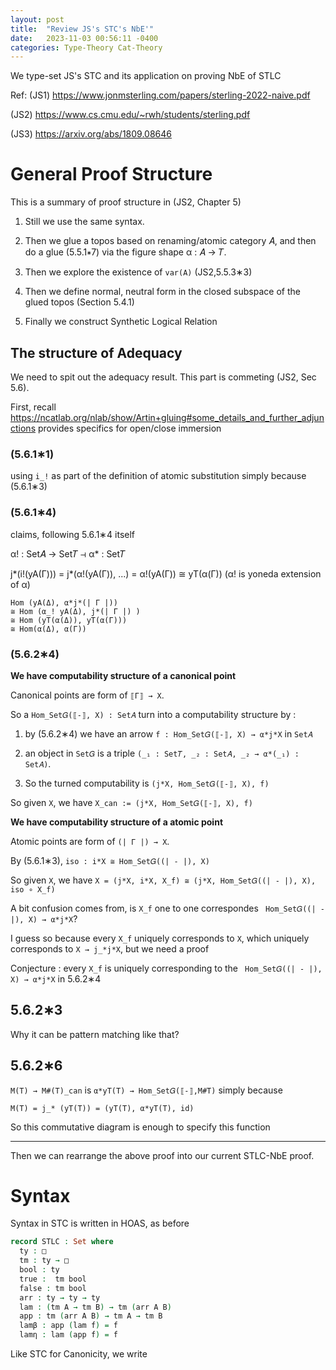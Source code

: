 ```yaml
---
layout: post
title:  "Review JS's STC's NbE'"
date:   2023-11-03 00:56:11 -0400
categories: Type-Theory Cat-Theory
---
```


We type-set JS's STC and its application on proving NbE of STLC

Ref:
(JS1) https://www.jonmsterling.com/papers/sterling-2022-naive.pdf

(JS2) https://www.cs.cmu.edu/~rwh/students/sterling.pdf

(JS3) https://arxiv.org/abs/1809.08646



# General Proof Structure

This is a summary of proof structure in (JS2, Chapter 5)

1. Still we use the same syntax.

2. Then we glue a topos based on renaming/atomic category 𝐴, and then do a glue (5.5.1∗7) via the figure shape α : 𝐴 → 𝑇.


3. Then we explore the existence of `var(A)` (JS2,5.5.3∗3)

4. Then we define normal, neutral form in the closed subspace of the glued topos (Section 5.4.1)

5. Finally we construct Synthetic Logical Relation 

## The structure of Adequacy 

We need to spit out the adequacy result. This part is commeting (JS2, Sec 5.6).


First, recall https://ncatlab.org/nlab/show/Artin+gluing#some_details_and_further_adjunctions 
provides specifics for open/close immersion

### (5.6.1∗1) 
using `i_!` as part of the definition of atomic substitution simply because (5.6.1∗3) 

### (5.6.1∗4) 

claims, following 5.6.1∗4 itself

α! : Set𝐴 → Set𝑇 ⊣ α* : Set𝑇 

j*(i!(yA(Γ))) = j*(α!(yA(Γ)), ...) = α!(yA(Γ)) ≅ yT(α(Γ)) (α! is yoneda extension of α)

```
Hom (yA(Δ), α*j*(| Γ |))
≅ Hom (α_! yA(Δ), j*(| Γ |) )
≅ Hom (yT(α(Δ)), yT(α(Γ)))
≅ Hom(α(Δ), α(Γ))
```

### (5.6.2∗4) 

**We have computability structure of a canonical point**

Canonical points are form of `⟦Γ⟧ → X`.


So a `Hom_Set𝐺(⟦-⟧, X) : Set𝐴` turn into a computability structure by : 
1. by (5.6.2∗4) we have an arrow `f : Hom_Set𝐺(⟦-⟧, X) → α*j*X` in `Set𝐴`
2. an object in `Set𝐺` is a triple `(_₁ : Set𝑇, _₂ : Set𝐴, _₂ → α*(_₁) : Set𝐴)`.

3. So the turned computability is 
`(j*X, Hom_Set𝐺(⟦-⟧, X), f) `


So given `X`, we have `X_can := (j*X, Hom_Set𝐺(⟦-⟧, X), f) `

**We have computability structure of a atomic point**

Atomic points are form of `(| Γ |) → X`.


By (5.6.1∗3), `iso : i*X ≅ Hom_Set𝐺((| - |), X)`

So given `X`, we have `X = (j*X, i*X, X_f) ≅ (j*X, Hom_Set𝐺((| - |), X), iso ∘ X_f)`

A bit confusion comes from, is `X_f` one to one correspondes ` Hom_Set𝐺((| - |), X) → α*j*X`?

I guess so because every `X_f` uniquely corresponds to `X`, which uniquely corresponds to `X → j_*j*X`,
but we need a proof

Conjecture : every `X_f` is uniquely corresponding to the ` Hom_Set𝐺((| - |), X) → α*j*X` in 5.6.2∗4

## 5.6.2∗3

Why it can be pattern matching like that?

## 5.6.2∗6

`M(T) → M#(T)_can` is `α*yT(T) → Hom_Set𝐺(⟦-⟧,M#T)` simply because

```
M(T) = j_* (yT(T)) = (yT(T), α*yT(T), id)
```
So this commutative diagram is enough to specify this function


*** 
Then we can rearrange the above proof into our current STLC-NbE proof.

# Syntax

Syntax in STC is written in HOAS, as before

```agda 
record STLC : Set where 
  ty : □
  tm : ty → □
  bool : ty 
  true :  tm bool
  false : tm bool
  arr : ty → ty → ty
  lam : (tm A → tm B) → tm (arr A B)
  app : tm (arr A B) → tm A → tm B
  lamβ : app (lam f) = f
  lamη : lam (app f) = f 
```

Like STC for Canonicity, we write

